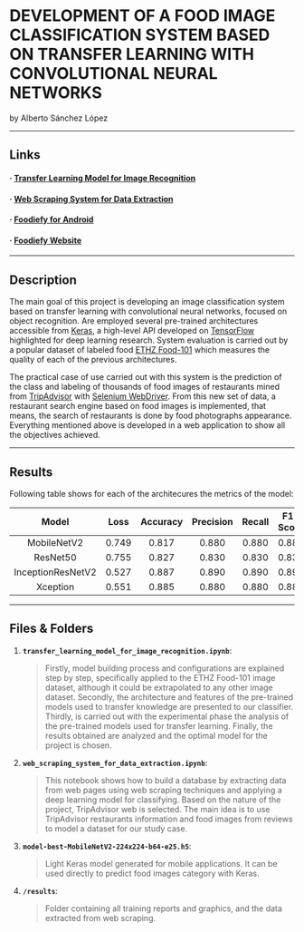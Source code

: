 # DEVELOPMENT OF A FOOD IMAGE CLASSIFICATION SYSTEM BASED ON TRANSFER LEARNING WITH CONVOLUTIONAL NEURAL NETWORKS
by Alberto Sánchez López

----

## Links

#### · [Transfer Learning Model for Image Recognition](https://nbviewer.jupyter.org/github/sanxlop/tfm_etsit/blob/master/transfer_learning_model_for_image_recognition.ipynb)
#### · [Web Scraping System for Data Extraction](https://nbviewer.jupyter.org/github/sanxlop/tfm_etsit/blob/master/web_scraping_system_for_data_extraction.ipynb)
#### · [Foodiefy for Android](https://play.google.com/store/apps/details?id=com.phonegap.foodiefy)
#### · [Foodiefy Website]()

----

## Description

The main goal of this project is developing an image classification system based on transfer learning with convolutional neural networks, focused on object recognition. Are employed several pre-trained architectures accessible from [Keras](https://keras.io/), a high-level API developed on [TensorFlow](https://www.tensorflow.org/) highlighted for deep learning research. System evaluation is carried out by a popular dataset of labeled food [ETHZ Food-101](https://www.vision.ee.ethz.ch/datasets_extra/food-101/) which measures the quality of each of the previous architectures.

The practical case of use carried out with this system is the prediction of the class and labeling of thousands of food images of restaurants mined from [TripAdvisor](https://www.tripadvisor.es/) with [Selenium WebDriver](https://www.seleniumhq.org/projects/webdriver/). From this new set of data, a restaurant search engine based on food images is implemented, that means, the search of restaurants is done by food photographs appearance. Everything mentioned above is developed in a web application to show all the objectives achieved.

----

## Results

Following table shows for each of the architecures the metrics of the model:

| Model | Loss | Accuracy | Precision | Recall | F1-Score |
| :---: | :---: | :---: | :---: | :---: | :---: |
| MobileNetV2 | 0.749 | 0.817 | 0.880 | 0.880 | 0.880 |
| ResNet50 | 0.755 | 0.827 | 0.830 | 0.830 | 0.830 |
| InceptionResNetV2 | 0.527 | 0.887 | 0.890 | 0.890 | 0.890 |
| Xception | 0.551 | 0.885 | 0.880 | 0.880 | 0.880 |

----

## Files & Folders

1. __`transfer_learning_model_for_image_recognition.ipynb`__:
      > Firstly, model building process and configurations are explained step by step, specifically applied to the ETHZ Food-101 image dataset, although it could be extrapolated to any other image dataset. Secondly, the architecture and features of the pre-trained models used to transfer knowledge are presented to our classifier. Thirdly, is carried out with the experimental phase the analysis of the pre-trained models used for transfer learning.
Finally, the results obtained are analyzed and the optimal model for the project is chosen.
      
2. __`web_scraping_system_for_data_extraction.ipynb`__:
      > This notebook shows how to build a database by extracting data from web pages using web scraping techniques and applying a deep learning model for classifying. Based on the nature of the project, TripAdvisor web is selected. The main idea is to use TripAdvisor restaurants information and food images from reviews to model a dataset for our study case.
      
3. __`model-best-MobileNetV2-224x224-b64-e25.h5`__:
      > Light Keras model generated for mobile applications. It can be used directly to predict food images category with Keras.

4. __`/results`__:
      > Folder containing all training reports and graphics, and the data extracted from web scraping.
      
       
